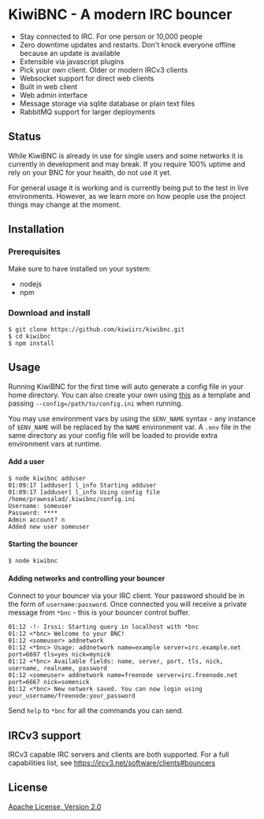 # KiwiBNC - A modern IRC bouncer

* Stay connected to IRC. For one person or 10,000 people
* Zero downtime updates and restarts. Don't knock everyone offline because an update is available
* Extensible via javascript plugins
* Pick your own client. Older or modern IRCv3 clients
* Websocket support for direct web clients
* Built in web client
* Web admin interface
* Message storage via sqlite database or plain text files
* RabbitMQ support for larger deployments

## Status
While KiwiBNC is already in use for single users and some networks it is currently in development and may break. If you require 100% uptime and rely on your BNC for your health, do not use it yet.

For general usage it is working and is currently being put to the test in live environments. However, as we learn more on how people use the project things may change at the moment.

## Installation

### Prerequisites
Make sure to have installed on your system:
* nodejs
* npm

### Download and install
```shell
$ git clone https://github.com/kiwiirc/kiwibnc.git
$ cd kiwibnc
$ npm install
```

## Usage
Running KiwiBNC for the first time will auto generate a config file in your home directory. You can also create your own using [this](https://github.com/kiwiirc/kiwibnc/blob/master/src/configProfileTemplate/config.ini) as a template and passing `--config=/path/to/config.ini` when running.

You may use environment vars by using the `$ENV_NAME` syntax - any instance of `$ENV_NAME` will be replaced by the `NAME` environment var. A `.env` file in the same directory as your config file will be loaded to provide extra environment vars at runtime.

#### Add a user
```shell
$ node kiwibnc adduser
01:09:17 [adduser] l_info Starting adduser
01:09:17 [adduser] l_info Using config file /home/prawnsalad/.kiwibnc/config.ini
Username: someuser
Password: ****
Admin account? n
Added new user someuser
```

#### Starting the bouncer
```shell
$ node kiwibnc
```

#### Adding networks and controlling your bouncer
Connect to your bouncer via your IRC client. Your password should be in the form of `username:password`. Once connected you will receive a private message from `*bnc` - this is your bouncer control buffer.

```
01:12 -!- Irssi: Starting query in localhost with *bnc
01:12 <*bnc> Welcome to your BNC!
01:12 <someuser> addnetwork
01:12 <*bnc> Usage: addnetwork name=example server=irc.example.net port=6697 tls=yes nick=mynick
01:12 <*bnc> Available fields: name, server, port, tls, nick, username, realname, password
01:12 <someuser> addnetwork name=freenode server=irc.freenode.net port=6667 nick=somenick
01:12 <*bnc> New network saved. You can now login using your_username/freenode:your_password
```

Send `help` to `*bnc` for all the commands you can send.


## IRCv3 support

IRCv3 capable IRC servers and clients are both supported. For a full capabilities list, see https://ircv3.net/software/clients#bouncers

## License
[Apache License, Version 2.0](http://www.apache.org/licenses/LICENSE-2.0.html)
